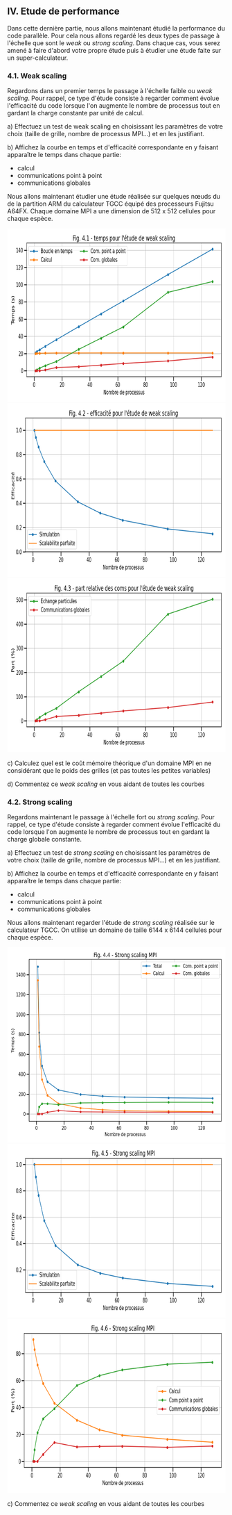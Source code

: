 ## IV. Etude de performance

Dans cette dernière partie, nous allons maintenant étudié la performance du code parallèle.
Pour cela nous allons regardé les deux types de passage à l'échelle que sont le *weak* ou *strong scaling*.
Dans chaque cas, vous serez amené à faire d'abord votre propre étude puis à étudier une étude faite sur un super-calculateur.

### 4.1. Weak scaling

Regardons dans un premier temps le passage à l'échelle faible ou *weak scaling*.
Pour rappel, ce type d'étude consiste à regarder comment évolue l'efficacité du
code lorsque l'on augmente le nombre de processus tout en gardant la
charge constante par unité de calcul.

a) Effectuez un test de weak scaling en choisissant les paramètres de votre choix (taille de grille, nombre de processus MPI...) et en les justifiant.

b) Affichez la courbe en temps et d'efficacité correspondante en y faisant apparaître le temps dans chaque partie:
- calcul
- communications point à point
- communications globales 

Nous allons maintenant étudier une étude réalisée sur quelques nœuds du de la partition ARM du calculateur TGCC équipé des processeurs Fujitsu A64FX.
Chaque domaine MPI a une dimension de 512 x 512 cellules pour chaque espèce.

<img src="../../../support/materiel/life_mpi_weak_scaling_time.png" height="400">
<img src="../../../support/materiel/life_mpi_weak_scaling_efficiency.png" height="400">
<img src="../../../support/materiel/life_mpi_weak_scaling_part.png" height="400">

c) Calculez quel est le coût mémoire théorique d'un domaine MPI en ne considérant que le poids des grilles (et pas toutes les petites variables)

d) Commentez ce *weak scaling* en vous aidant de toutes les courbes

### 4.2. Strong scaling

Regardons maintenant le passage à l'échelle fort ou *strong scaling*.
Pour rappel, ce type d'étude consiste à regarder comment évolue l'efficacité du
code lorsque l'on augmente le nombre de processus tout en gardant la
charge globale constante.

a) Effectuez un test de *strong scaling* en choisissant les paramètres de votre choix (taille de grille, nombre de processus MPI...) et en les justifiant.

b) Affichez la courbe en temps et d'efficacité correspondante en y faisant apparaître le temps dans chaque partie:
- calcul
- communications point à point
- communications globales

Nous allons maintenant regarder l'étude de *strong scaling* réalisée sur le calculateur TGCC.
On utilise un domaine de taille 6144 x 6144 cellules pour chaque espèce.

<img src="../../../support/materiel/life_mpi_strong_scaling_time.png" height="450">
<img src="../../../support/materiel/life_mpi_strong_scaling_efficiency.png" height="400">
<img src="../../../support/materiel/life_mpi_strong_scaling_part.png" height="400">

c) Commentez ce *weak scaling* en vous aidant de toutes les courbes

